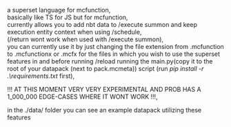 a superset language for mcfunction,  
basically like TS for JS but for mcfunction,  
currently allows you to add nbt data to /execute summon and keep execution entity context when using /schedule,  
(/return wont work when used with /execute summon),  
you can currently use it by just changing the file extension from .mcfunction to .mcfunctionx or .mcfx for the files in which you wish to use the superset features in and before running /reload running the main.py(copy it to the root of your datapack (next to pack.mcmeta)) script (run *pip install -r .\requirements.txt* first),

!!! AT THIS MOMENT VERY VERY EXPERIMENTAL AND PROB HAS A 1_000_000 EDGE-CASES WHERE IT WONT WORK !!!,

in the ./data/ folder you can see an example datapack utilizing these features
